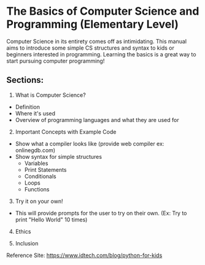 # The Basics of Computer Science and Programming (Elementary Level)

Computer Science in its entirety comes off as intimidating. This manual aims to introduce some simple CS structures and syntax to kids or beginners interested in programming. Learning the basics is a great way to start pursuing computer programming!

## Sections: 

1. What is Computer Science?
* Definition
* Where it's used
* Overview of programming languages and what they are used for

2. Important Concepts with Example Code
* Show what a compiler looks like (provide web compiler ex: onlinegdb.com)
* Show syntax for simple structures
  * Variables
  * Print Statements
  * Conditionals
  * Loops
  * Functions

3. Try it on your own!
  * This will provide prompts for the user to try on their own. (Ex: Try to print "Hello World" 10 times)

4. Ethics

5. Inclusion

Reference Site: https://www.idtech.com/blog/python-for-kids

